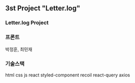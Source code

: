 ## 3st Project "Letter.log"

### Letter.log Project

### 프론트

박정훈, 최민재

### 기술스택

html
css
js
react
styled-component
recoil
react-query
axios
